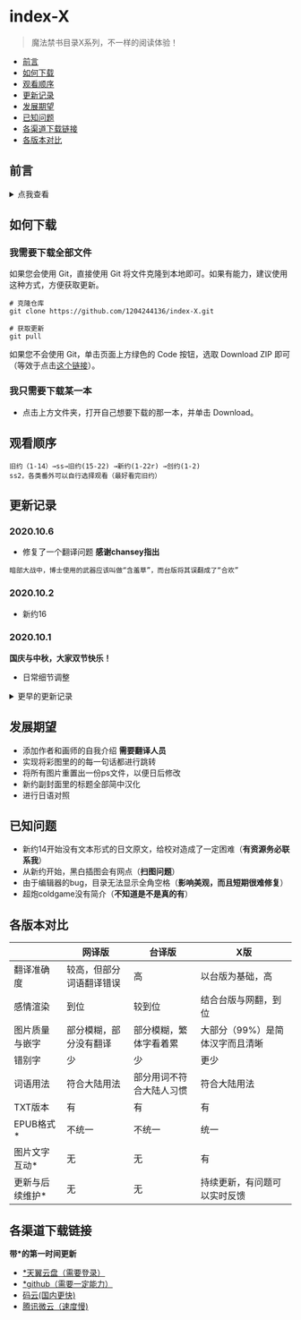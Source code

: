 # index-X
> 魔法禁书目录X系列，不一样的阅读体验！

- [前言](#前言)
- [如何下载](#如何下载)
- [观看顺序](#观看顺序)
- [更新记录](#更新记录)
- [发展期望](#发展期望)
- [已知问题](#已知问题)
- [各渠道下载链接](#各渠道下载链接)
- [各版本对比](#各版本对比)


## 前言
<details>
<summary>点我查看</summary>
大家好，我是知一一。

众所周知，大家所看的《魔禁》的版本主要可以分为台译版和网译版，那么刚入坑的萌新就自然而然地有这样的疑问：到底该看哪一个版本呢？

对此，大家通常的认知是：旧约到新约的某卷看台版，后面看网译版。然而，前部分的网译版真的没有可取之处么？台版的翻译有一定完全准确、地道，符合大陆人的口味么？其实不然，因此我就萌生出这样一个念头：将两个版本的翻译整合起来，取其精华，弃其糟粕，结合成一个全新的版本，这样，萌新入坑时就不会陷入纠结，老人想重温经典时也能有更好的选择。

修改规则：以台版为本体，在其基础上与网译版进行校对（后期可能会改变）。

修改内容：

- 错别字
- 台湾与大陆有差异的词（如初中与国中）
- 添加部分注释，便于读者理解
- 汉化（简中）了大部分（99%）图片
- 优化了 EPUB 的格式
- 使图片可以互动 
- 统一了不同小组的 EPUB 的格式，并进行标注

当然，以我一己之力肯定会有疏漏，所以，我希望大家能将在阅读中遇到的问题或意见向我反馈，我会不断地进行更正。

qq：1204244136（备注：X 系列反馈），我也在维基群（669041026）里。支持私聊。直接 qq 截图发我就行，最好能标记下要修改的地方。

我还会在之后与其他的版本进行对照（tx 版，日文原版（有生之年）），以不断优化阅读体验。

我会将每本校对过的书后面加一个“X”以与原版作区分，没有任何实际意义。

最后，万分感谢的前辈制作组的付出，我所做的和你们比起来实在是差太多。

注：

- 阅读方式推荐：
> 手机端：多看阅读
>
> 电脑端：NeatReader
>

- 旧约 1-16 无网翻，新约 1 无网翻，各类番外无台版，故无法校对。
- 创约系列及以后的番外若由我制作，则将以官方身份出一份，以我个人身份出一份（带X），X 系列责任由我个人承担。
- 有人或许注意到了，X 系列的部分章节名称和台版或网翻的不一样，详情请看章节标题。
- 前 TXT 版本由 <u>Chansey</u> 制作，特此感谢。
- 部分插图由 <u>水果释迦喵</u> 去字，特此感谢。
- X 系列与魔禁维基并无直接关联，X 系列 ≠ 维基出品。
- 由于腾讯云的速度太慢，以后的更新由天翼云和 GitHub 首发。
</details>

## 如何下载
### 我需要下载全部文件
如果您会使用 Git，直接使用 Git 将文件克隆到本地即可。如果有能力，建议使用这种方式，方便获取更新。
```
# 克隆仓库
git clone https://github.com/1204244136/index-X.git

# 获取更新
git pull
```

如果您不会使用 Git，单击页面上方绿色的 Code 按钮，选取 Download ZIP 即可（等效于点击[这个链接](https://github.com/1204244136/index-X/archive/master.zip)）。

### 我只需要下载某一本
- 点击上方文件夹，打开自己想要下载的那一本，并单击 Download。

## 观看顺序
```
旧约（1-14）→ss→旧约(15-22) →新约(1-22r) →创约(1-2)
ss2，各类番外可以自行选择观看（最好看完旧约）
```

## 更新记录

### 2020.10.6
- 修复了一个翻译问题 **感谢chansey指出**
```
暗部大战中，博士使用的武器应该叫做“含羞草”，而台版将其误翻成了“合欢”
```

### 2020.10.2
- 新约16

### 2020.10.1

**国庆与中秋，大家双节快乐！**
- 日常细节调整 

<details>
  <summary>更早的更新记录</summary>

### 2020.9.30
- 新约15 

### 2020.9.29
- 修复了新约9没有目录的bug

### 2020.9.27
- 新约14
- 修复了图片显示的问题，现在图片会一页一张地显示 **这项更新会导致所有EPUB文件重新上传**
- 添加了“发展期望”

### 2020.9.24
- 针对github进行文件上的优化
  1. 将docx文件转换为了Markdown文件，更新记录和观看顺序和版本对比与readme合并
  2. 去掉了恼人的.ecloud文件

### 2020.9.23
- 修正了生物黑客的部分内容

### 2020.9.19
- 重置完成
- 新约13

### 2020.9.18
- 重置ing（进度新约5）

### 2020.9.17
- 重置ing（今天有点摸鱼，明天把旧约都做好）

### 2020.9.16
- 重置ing（工作进展比我想象的要慢很多，现在做完旧约14）

### 2020.9.15
- 重置ing

### 2020.9.14
- 正在逐步重做旧约，优化原有格式，预计明后天重做完成
- 实现了正文的黑白插图强制分页（特此感谢Chansey的大力支持）

### 2020.9.13
- 重置了github的页面，现在X系列首发于github与天翼云
- 新增 码云 的页面，国内下载速度比github更快
- MEGA已被遗弃

### 2020.9.11
- 章节标题优化
- 生物黑客篇同步更新
- 新约12

### 2020.9.10
- （筹备完结后的事情（新约20完结（因为没有台版了）））

### 2020.9.7
- 章节标题更新，添加了台版的标题以更好地进行对照

### 2020.9.6
- 新约11

### 2020.9.5
- 略微优化文件名（肝不动了，真肝不动了）

### 2020.9.4
- 新约10

### 2020.9.3
- 新约9

### 2020.9.2
- 新约8

### 2020.9.1
- 新约7
- 添加多种（github、天翼云、）下载路径，由于有人反馈腾讯微云下载速度太慢，现在更新将在天翼云上首发
- 能量方向→矢量，修复台版翻译的问题
- 细节优化

### 2020.8.29
- 新约6
- 细节优化
- 8月份的更新已实装

### 2020.8.27
- 新约5
- 部分译名修改
- 前言部分修改

### 2020.8.19
- 警卫改成警备员（台角翻译失误）
- 能力者进行注音（台角排版问题）
- 新约4

### 2020.7.10
- 新约更新了两本
- 添加了txt版本

### 2020.6. 版本2.0.0
- 太多了说不清，一句话，旧约完结了。

### 2020.6.13 版本1.8.9
- 魔禁SS2(+0.1)

### 2020.6.7版本1.8.8
- 旧约15、16更新(+0.2)，顺便修改了一下某自动贩卖机的存在证明
- 常规修复(+0.01)

ps：旧约15的图改着真累

### 2020.5.30版本1.6.7
- 旧约14、魔禁SS更新(+0.2)
- 常规修复(+0.01)

ps：后面就开始需要校对着看了，所以更新速度会下降，~~大概两周一更吧~~

### 2020.5.16版本1.4.6
- 超炮SS错别字修正 \*感谢群友 仪轨.（593332473）指出
    (+0.01)，内容很多，点名表扬！
- 旧约13X更新 (+0.1)

### 2020.5.10版本1.3.5
- 对所有黑白插图选用了更高清的图片(+0.01)

### 2020.5.9版本1.3.4
- 超炮coldgame插图添加 \*感谢群友 沉默（1303635068）指出 (+0.01)
- 旧约8部分错误及译名修正 \*感谢群友
    某随处可见的普通高中生（1756418737）指出(+0.01)
- 修正了部分台版与大陆用语有差异的地方(+0.01)
- 对跨页插图进行了拼图（在多看阅读里可以放大哦）(+0.01)
- 旧约12X更新 (+0.1)
- 魔法的禁书目录剧场版特典更新(+0.1)
- 将前言与本文合并

**PS**：本人精力有限，所以难免出现疏漏，希望大家踊跃参与对本系列的纠错中！

### 2020.5.3版本1.1.0
- 超炮coldgame (+0.1)
- 还是一个一个地传文件吧，qq上传速度太慢……下载也慢……
- 优化更新记录

**吐槽**：这小标题是什么情况XD

**PS**：大概是周更

### 2020.5.2版本1.0.0
- 将日文的引号修改为了中文的引号，使其符合语言规范，虽然看着不是很舒服，但是习惯就好了
- 弄了个更新记录（也就是这个）
- 统一了一下跳转链接的颜色（感知不强）
</details>

## 发展期望
- 添加作者和画师的自我介绍 **需要翻译人员**
- 实现将彩图里的的每一句话都进行跳转
- 将所有图片重置出一份ps文件，以便日后修改
- 新约副封面里的标题全部简中汉化
- 进行日语对照

## 已知问题
- 新约14开始没有文本形式的日文原文，给校对造成了一定困难（**有资源务必联系我**）
- 从新约开始，黑白插图会有网点（**扫图问题**）
- 由于编辑器的bug，目录无法显示全角空格（**影响美观，而且短期很难修复**）
- 超炮coldgame没有简介（**不知道是不是真的有**）

## 各版本对比
|                  | 网译版                   | 台译版                   | X版                             |
|------------------|--------------------------|--------------------------|---------------------------------|
| 翻译准确度       | 较高，但部分词语翻译错误 | 高                       | 以台版为基础，高                |
| 感情渲染         | 到位                     | 较到位                   | 结合台版与网翻，到位            |
| 图片质量与嵌字   | 部分模糊，部分没有翻译   | 部分模糊，繁体字看着累   | 大部分（99%）是简体汉字而且清晰 |
| 错别字           | 少                       | 少                       | 更少                            |
| 词语用法         | 符合大陆用法             | 部分用词不符合大陆人习惯 | 符合大陆用法                    |
| TXT版本          | 有                       | 有                       | 有                              |
| EPUB格式\*       | 不统一                   | 不统一                   | 统一                            |
| 图片文字互动\*   | 无                       | 无                       | 有                              |
| 更新与后续维护\* | 无                       | 无                       | 持续更新，有问题可以实时反馈    |

## 各渠道下载链接
**带*的第一时间更新**
- [*天翼云盘（需要登录）](https://cloud.189.cn/t/JFbMvij6RFbe)
- [*github（需要一定能力）](https://github.com/1204244136/index-X)
- [码云(国内更快)](https://gitee.com/con_sul/index-X)
- [腾讯微云（速度慢)](https://share.weiyun.com/FgVmz2nc)
